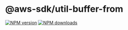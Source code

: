 # @aws-sdk/util-buffer-from

[![NPM version](https://img.shields.io/npm/v/@aws-sdk/util-buffer-from/beta.svg)](https://www.npmjs.com/package/@aws-sdk/util-buffer-from)
[![NPM downloads](https://img.shields.io/npm/dm/@aws-sdk/util-buffer-from.svg)](https://www.npmjs.com/package/@aws-sdk/util-buffer-from)
